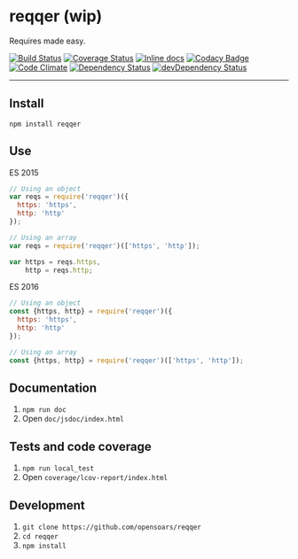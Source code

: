 # reqqer (wip)

Requires made easy.

[![Build Status](https://travis-ci.org/opensoars/reqqer.svg)](https://travis-ci.org/opensoars/reqqer)
[![Coverage Status](https://coveralls.io/repos/opensoars/reqqer/badge.svg?branch=master&service=github&bust=1)](https://coveralls.io/github/opensoars/reqqer?branch=master)
[![Inline docs](http://inch-ci.org/github/opensoars/reqqer.svg?branch=master&bust=1)](http://inch-ci.org/github/opensoars/reqqer)
[![Codacy Badge](https://api.codacy.com/project/badge/f3e64501763645b9aa483bf83a4dd1d5)](https://www.codacy.com/app/sam_1700/reqqer)
[![Code Climate](https://codeclimate.com/github/opensoars/reqqer/badges/gpa.svg)](https://codeclimate.com/github/opensoars/reqqer)
[![Dependency Status](https://david-dm.org/opensoars/reqqer.svg)](https://david-dm.org/opensoars/reqqer)
[![devDependency Status](https://david-dm.org/opensoars/reqqer/dev-status.svg)](https://david-dm.org/opensoars/reqqer#info=devDependencies)

---


## Install

`npm install reqqer`


## Use

ES 2015
```js
// Using an object
var reqs = require('reqqer')({
  https: 'https',
  http: 'http'
});

// Using an array
var reqs = require('reqqer')(['https', 'http']);

var https = reqs.https,
    http = reqs.http;
```

ES 2016
```js
// Using an object
const {https, http} = require('reqqer')({
  https: 'https',
  http: 'http'
});

// Using an array
const {https, http} = require('reqqer')(['https', 'http']);
```


## Documentation

1. `npm run doc`
2. Open `doc/jsdoc/index.html`


## Tests and code coverage

1. `npm run local_test`
2. Open `coverage/lcov-report/index.html`


## Development

1. `git clone https://github.com/opensoars/reqqer`
2. `cd reqqer`
3. `npm install`
